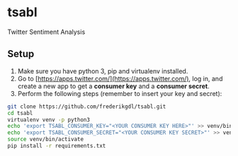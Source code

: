 # tsabl
Twitter Sentiment Analysis

## Setup
1. Make sure you have python 3, pip and virtualenv installed.
2. Go to [https://apps.twitter.com/](https://apps.twitter.com/), log in, and create a new app to get a **consumer key** and a **consumer secret**.
3. Perform the following steps (remember to insert your key and secret):

```bash
git clone https://github.com/frederikgdl/tsabl.git
cd tsabl
virtualenv venv -p python3
echo 'export TSABL_CONSUMER_KEY="<YOUR CONSUMER KEY HERE>"' >> venv/bin/activate
echo 'export TSABL_CONSUMER_SECRET="<YOUR CONSUMER KEY SECRET>"' >> venv/bin/activate
source venv/bin/activate
pip install -r requirements.txt
```

